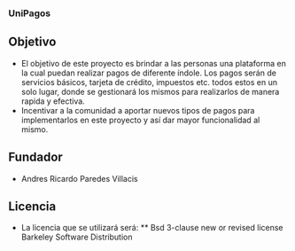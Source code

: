 ### UniPagos

## Objetivo

* El objetivo de este proyecto es brindar a las personas una plataforma en la cual puedan realizar pagos de diferente índole. Los pagos serán de servicios básicos, tarjeta de crédito, impuestos etc. todos estos en un solo lugar, donde se gestionará los mismos para realizarlos de manera rapida y efectiva.
* Incentivar a la comunidad a aportar nuevos tipos de pagos para implementarlos en este proyecto y así dar mayor funcionalidad al mismo.

## Fundador

* Andres Ricardo Paredes Villacis


## Licencia 

* La licencia que se utilizará será:
** Bsd 3-clause new or revised license Barkeley Software Distribution
